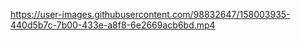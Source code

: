 

https://user-images.githubusercontent.com/98832647/158003935-440d5b7c-7b00-433e-a8f8-6e2669acb6bd.mp4

